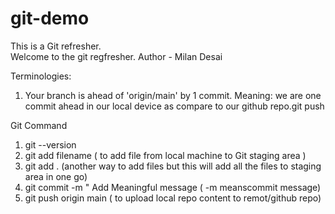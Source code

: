 # git-demo
This is a Git refresher.
<br>
Welcome to the git regfresher.
Author - Milan Desai

Terminologies:
1. Your branch is ahead of 'origin/main' by 1 commit. 
Meaning: we are one commit ahead in our local device as compare to our github repo.git push 

Git Command
1. git --version
2. git add filename ( to add file from local machine to Git staging area )
3. git add . (another way to add files but this will add all the files to staging area in one go)
4. git commit -m " Add Meaningful message ( -m meanscommit  message)
5. git push origin main ( to upload local repo content to remot/github repo)
